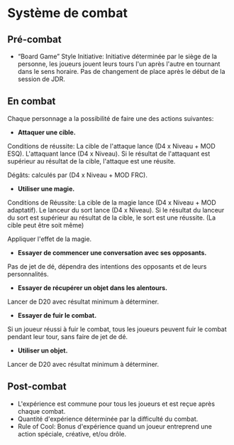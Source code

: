 # Système de combat

## Pré-combat

- “Board Game” Style Initiative: Initiative déterminée par le siège de la personne, les joueurs jouent leurs tours l'un après l'autre en tournant dans le sens horaire. Pas de changement de place après le début de la session de JDR.

## En combat

Chaque personnage a la possibilité de faire une des actions suivantes:

- **Attaquer une cible.**

Conditions de réussite: La cible de l'attaque lance (D4 x Niveau + MOD ESQ). L'attaquant lance (D4 x Niveau). Si le résultat de l'attaquant est supérieur au résultat de la cible, l'attaque est une réusite.

Dégâts: calculés par (D4 x Niveau + MOD FRC).
  
- **Utiliser une magie.**
  
Conditions de Réussite: La cible de la magie lance (D4 x Niveau + MOD adaptatif). Le lanceur du sort lance (D4 x Niveau). Si le résultat du lanceur du sort est supérieur au résultat de la cible, le sort est une réussite. (La cible peut être soit même)

Appliquer l'effet de la magie.

- **Essayer de commencer une conversation avec ses opposants.**

Pas de jet de dé, dépendra des intentions des opposants et de leurs personnalités.

- **Essayer de récupérer un objet dans les alentours.**

Lancer de D20 avec résultat minimum à déterminer.

- **Essayer de fuir le combat.**

Si un joueur réussi à fuir le combat, tous les joueurs peuvent fuir le combat pendant leur tour, sans faire de jet de dé.

- **Utiliser un objet.**

Lancer de D20 avec résultat minimum à déterminer.

## Post-combat

- L'expérience est commune pour tous les joueurs et est reçue après chaque combat.
- Quantité d'expérience déterminée par la difficulté du combat.
- Rule of Cool: Bonus d'expérience quand un joueur entreprend une action spéciale, créative, et/ou drôle.
